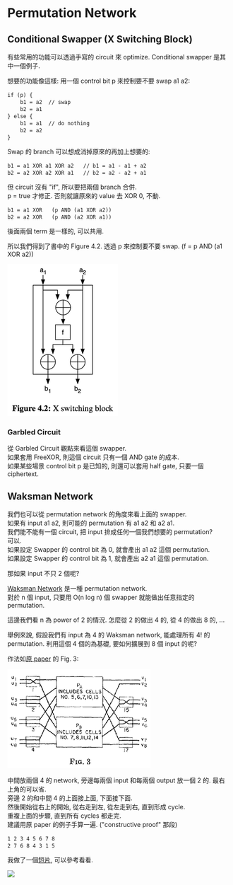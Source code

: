 # Permutation Network

## Conditional Swapper (X Switching Block)

有些常用的功能可以透過手寫的 circuit 來 optimize. Conditional swapper 是其中一個例子.

想要的功能像這樣: 用一個 control bit p 來控制要不要 swap a1 a2:
```
if (p) {
    b1 = a2  // swap
    b2 = a1
} else {
    b1 = a1  // do nothing
    b2 = a2
}
```

Swap 的 branch 可以想成消掉原來的再加上想要的:
```
b1 = a1 XOR a1 XOR a2   // b1 = a1 - a1 + a2
b2 = a2 XOR a2 XOR a1   // b2 = a2 - a2 + a1
```

但 circuit 沒有 "if", 所以要把兩個 branch 合併.<br>
p = true 才修正. 否則就讓原來的 value 去 XOR 0, 不動.
```
b1 = a1 XOR   (p AND (a1 XOR a2))
b2 = a2 XOR   (p AND (a2 XOR a1))
```
後面兩個 term 是一樣的, 可以共用.

所以我們得到了書中的 Figure 4.2. 透過 p 來控制要不要 swap. (f = p AND (a1 XOR a2))

![switch](images/Conditional-Swapper.png)

### Garbled Circuit

從 Garbled Circuit 觀點來看這個 swapper.<br>
如果套用 FreeXOR, 則這個 circuit 只有一個 AND gate 的成本.<br>
如果某些場景 control bit p 是已知的, 則還可以套用 half gate, 只要一個 ciphertext.


## Waksman Network

我們也可以從 permutation network 的角度來看上面的 swapper.<br>
如果有 input a1 a2, 則可能的 permutation 有 a1 a2 和 a2 a1.<br>
我們能不能有一個 circuit, 把 input 排成任何一個我們想要的 permutation?<br>
可以.<br>
如果設定 Swapper 的 control bit 為 0, 就會產出 a1 a2 這個 permutation.<br>
如果設定 Swapper 的 control bit 為 1, 就會產出 a2 a1 這個 permutation.

那如果 input 不只 2 個呢?

[Waksman Network](https://dl.acm.org/doi/pdf/10.1145/321439.321449) 是一種 permutation network.<br>
對於 n 個 input, 只要用 O(n log n) 個 swapper 就能做出任意指定的 permutation.

這邊我們看 n 為 power of 2 的情況. 怎麼從 2 的做出 4 的, 從 4 的做出 8 的, ...

舉例來說, 假設我們有 input 為 4 的 Waksman network, 能處理所有 4! 的 permutation.
利用這個 4 個的為基礎, 要如何擴展到 8 個 input 的呢?

作法如[原 paper](https://dl.acm.org/doi/pdf/10.1145/321439.321449) 的 Fig. 3:

![Waksman.png](images/Waksman.png)

中間放兩個 4 的 network, 旁邊每兩個 input 和每兩個 output 放一個 2 的. 最右上角的可以省.<br>
旁邊 2 的和中間 4 的上面接上面, 下面接下面.<br>
然後開始從右上的開始, 從右走到左, 從左走到右, 直到形成 cycle.<br>
重複上面的步驟, 直到所有 cycles 都走完.<br>
建議用原 paper 的例子手算一遍. ("constructive proof" 那段)
```
1 2 3 4 5 6 7 8
2 7 6 8 4 3 1 5
```

我做了一個[短片](https://www.youtube.com/watch?v=9mdrYD_ZBvY), 可以參考看看.

<a href="https://www.youtube.com/watch?v=9mdrYD_ZBvY">
<img src="https://img.youtube.com/vi/9mdrYD_ZBvY/maxresdefault.jpg">
</a>
